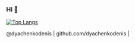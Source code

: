 ### Hi 👋

[![Top Langs](https://github-readme-stats.vercel.app/api/top-langs/?username=dyachenkodenis&layout=compact)](https://github.com/dyachenkodenis)

@dyachenkodenis | github.com/dyachenkodenis |

<!--
**dyachenkodenis/dyachenkodenis** is a ✨ _special_ ✨ repository because its `README.md` (this file) appears on your GitHub profile.

Here are some ideas to get you started:

- 🔭 I’m currently working on ...
- 🌱 I’m currently learning ...
- 👯 I’m looking to collaborate on ...
- 🤔 I’m looking for help with ...
- 💬 Ask me about ...
- 📫 How to reach me: ...
- 😄 Pronouns: ...
- ⚡ Fun fact: ...
-->
